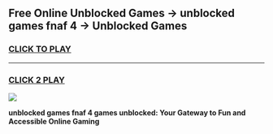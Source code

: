 
## Free Online Unblocked Games → unblocked games fnaf 4 → Unblocked Games
<h3>
<a href="https://premium.freeplayer.one?title=unblocked_games_fnaf_4&ref=21F">CLICK TO PLAY</a></h3>
<hr>

<h3>
<a href="https://premium.freeplayer.one?title=unblocked_games_fnaf_4&ref=21F">CLICK 2 PLAY</a>
  
</h3>

<a href="https://premium.freeplayer.one?title=unblocked_games_fnaf_4&ref=21F/"><img src="https://clearcache.store/games.png"></a>


**unblocked games fnaf 4 games unblocked: Your Gateway to Fun and Accessible Online Gaming**
